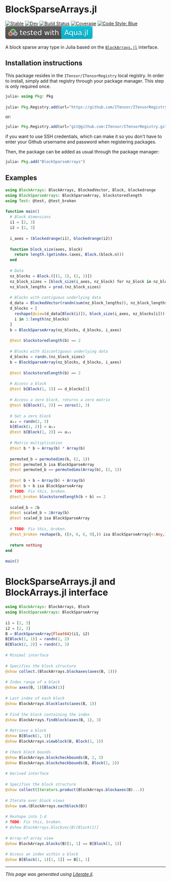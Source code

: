 # BlockSparseArrays.jl

[![Stable](https://img.shields.io/badge/docs-stable-blue.svg)](https://ITensor.github.io/BlockSparseArrays.jl/stable/)
[![Dev](https://img.shields.io/badge/docs-dev-blue.svg)](https://ITensor.github.io/BlockSparseArrays.jl/dev/)
[![Build Status](https://github.com/ITensor/BlockSparseArrays.jl/actions/workflows/Tests.yml/badge.svg?branch=main)](https://github.com/ITensor/BlockSparseArrays.jl/actions/workflows/Tests.yml?query=branch%3Amain)
[![Coverage](https://codecov.io/gh/ITensor/BlockSparseArrays.jl/branch/main/graph/badge.svg)](https://codecov.io/gh/ITensor/BlockSparseArrays.jl)
[![Code Style: Blue](https://img.shields.io/badge/code%20style-blue-4495d1.svg)](https://github.com/invenia/BlueStyle)
[![Aqua](https://raw.githubusercontent.com/JuliaTesting/Aqua.jl/master/badge.svg)](https://github.com/JuliaTesting/Aqua.jl)

A block sparse array type in Julia based on the [`BlockArrays.jl`](https://github.com/JuliaArrays/BlockArrays.jl) interface.

## Installation instructions

This package resides in the `ITensor/ITensorRegistry` local registry.
In order to install, simply add that registry through your package manager.
This step is only required once.
```julia
julia> using Pkg: Pkg

julia> Pkg.Registry.add(url="https://github.com/ITensor/ITensorRegistry")
```
or:
```julia
julia> Pkg.Registry.add(url="git@github.com:ITensor/ITensorRegistry.git")
```
if you want to use SSH credentials, which can make it so you don't have to enter your Github ursername and password when registering packages.

Then, the package can be added as usual through the package manager:

```julia
julia> Pkg.add("BlockSparseArrays")
```

## Examples

````julia
using BlockArrays: BlockArrays, BlockedVector, Block, blockedrange
using BlockSparseArrays: BlockSparseArray, blockstoredlength
using Test: @test, @test_broken

function main()
  # Block dimensions
  i1 = [2, 3]
  i2 = [2, 3]

  i_axes = (blockedrange(i1), blockedrange(i2))

  function block_size(axes, block)
    return length.(getindex.(axes, Block.(block.n)))
  end

  # Data
  nz_blocks = Block.([(1, 1), (2, 2)])
  nz_block_sizes = [block_size(i_axes, nz_block) for nz_block in nz_blocks]
  nz_block_lengths = prod.(nz_block_sizes)

  # Blocks with contiguous underlying data
  d_data = BlockedVector(randn(sum(nz_block_lengths)), nz_block_lengths)
  d_blocks = [
    reshape(@view(d_data[Block(i)]), block_size(i_axes, nz_blocks[i])) for
    i in 1:length(nz_blocks)
  ]
  b = BlockSparseArray(nz_blocks, d_blocks, i_axes)

  @test blockstoredlength(b) == 2

  # Blocks with discontiguous underlying data
  d_blocks = randn.(nz_block_sizes)
  b = BlockSparseArray(nz_blocks, d_blocks, i_axes)

  @test blockstoredlength(b) == 2

  # Access a block
  @test b[Block(1, 1)] == d_blocks[1]

  # Access a zero block, returns a zero matrix
  @test b[Block(1, 2)] == zeros(2, 3)

  # Set a zero block
  a₁₂ = randn(2, 3)
  b[Block(1, 2)] = a₁₂
  @test b[Block(1, 2)] == a₁₂

  # Matrix multiplication
  @test b * b ≈ Array(b) * Array(b)

  permuted_b = permutedims(b, (2, 1))
  @test permuted_b isa BlockSparseArray
  @test permuted_b == permutedims(Array(b), (2, 1))

  @test b + b ≈ Array(b) + Array(b)
  @test b + b isa BlockSparseArray
  # TODO: Fix this, broken.
  @test_broken blockstoredlength(b + b) == 2

  scaled_b = 2b
  @test scaled_b ≈ 2Array(b)
  @test scaled_b isa BlockSparseArray

  # TODO: Fix this, broken.
  @test_broken reshape(b, ([4, 6, 6, 9],)) isa BlockSparseArray{<:Any,1}

  return nothing
end

main()
````

# BlockSparseArrays.jl and BlockArrays.jl interface

````julia
using BlockArrays: BlockArrays, Block
using BlockSparseArrays: BlockSparseArray

i1 = [2, 3]
i2 = [2, 3]
B = BlockSparseArray{Float64}(i1, i2)
B[Block(1, 1)] = randn(2, 2)
B[Block(2, 2)] = randn(3, 3)

# Minimal interface

# Specifies the block structure
@show collect.(BlockArrays.blockaxes(axes(B, 1)))

# Index range of a block
@show axes(B, 1)[Block(1)]

# Last index of each block
@show BlockArrays.blocklasts(axes(B, 1))

# Find the block containing the index
@show BlockArrays.findblock(axes(B, 1), 3)

# Retrieve a block
@show B[Block(1, 1)]
@show BlockArrays.viewblock(B, Block(1, 1))

# Check block bounds
@show BlockArrays.blockcheckbounds(B, 2, 2)
@show BlockArrays.blockcheckbounds(B, Block(2, 2))

# Derived interface

# Specifies the block structure
@show collect(Iterators.product(BlockArrays.blockaxes(B)...))

# Iterate over block views
@show sum.(BlockArrays.eachblock(B))

# Reshape into 1-d
# TODO: Fix this, broken.
# @show BlockArrays.blockvec(B)[Block(1)]

# Array-of-array view
@show BlockArrays.blocks(B)[1, 1] == B[Block(1, 1)]

# Access an index within a block
@show B[Block(1, 1)[1, 1]] == B[1, 1]
````

---

*This page was generated using [Literate.jl](https://github.com/fredrikekre/Literate.jl).*

